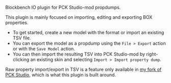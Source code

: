 Blockbench IO plugin for PCK Studio-mod propdumps.

This plugin is mainly focused on importing, editing and exporting BOX
properties.

- To get started, create a new model with the format or import an existing TSV
  file.
- You can export the model as a propdump using the `File > Export` action or
  with the `Save Model` action.
- You can then import the resulting TSV into PCK Studio-mod by right-clicking
  an existing skin and selecting `Import > Import property dump`.

Raw property import/export in TSV is a feature only available in [my fork of
PCK Studio](https://github.com/wily-coyote/PCK-Studio), which is what this
plugin is built around.
